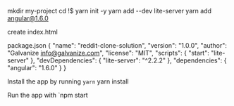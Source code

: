 
mkdir my-project
cd !$
yarn init -y
yarn add --dev lite-server
yarn add angular@1.6.0

create index.html
<!DOCTYPE html>
<html>
  <head>
    <meta charset="utf-8">
    <title></title>
  </head>
  <body>
    <script src="/node_modules/angular/angular.min.js"></script>
  </body>
</html>

package.json
{
  "name": "reddit-clone-solution",
  "version": "1.0.0",
  "author": "Galvanize <info@galvanize.com>",
  "license": "MIT",
  "scripts": {
    "start": "lite-server"
  },
  "devDependencies": {
    "lite-server": "^2.2.2"
  },
  "dependencies": {
    "angular": "1.6.0"
  }
}



Install the app by running `yarn`
yarn install

Run the app with `npm start
